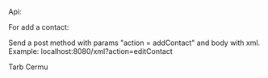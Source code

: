 Api:

For add a contact:

Send a post method with params "action = addContact" and body with xml.
Example:
localhost:8080/xml?action=editContact

<?xml version="1.0" encoding="UTF-8"?>
<contact>
    <lastName>Tarb</lastName>
    <firstName>Cermu</firstName>
</contact>



